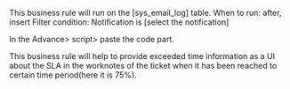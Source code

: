 This business rule will run on the [sys_email_log] table.
When to run: after, insert
Filter condition: Notification is [select the notification]

In the Advance> script> paste the code part.

This business rule will help to provide exceeded time information as a UI 
about the SLA in the worknotes of the ticket when it has been reached to certain time period(here it is 75%).
